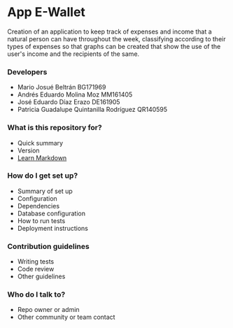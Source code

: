# App E-Wallet #

Creation of an application to keep track of expenses and income that a natural person can have throughout the week, classifying according to their types of expenses so that graphs can be created that show the use of the user's income and the recipients of the same.

### Developers ###

* Mario Josué Beltrán                       BG171969
* Andrés Eduardo Molina Moz                 MM161405
* José Eduardo Díaz Erazo                   DE161905
* Patricia Guadalupe Quintanilla Rodríguez  QR140595

### What is this repository for? ###

* Quick summary
* Version
* [Learn Markdown](https://bitbucket.org/tutorials/markdowndemo)

### How do I get set up? ###

* Summary of set up
* Configuration
* Dependencies
* Database configuration
* How to run tests
* Deployment instructions

### Contribution guidelines ###

* Writing tests
* Code review
* Other guidelines

### Who do I talk to? ###

* Repo owner or admin
* Other community or team contact